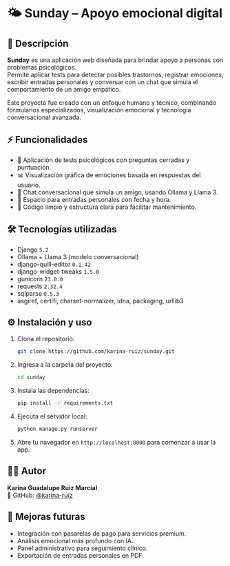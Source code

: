 # 🌤️ Sunday – Apoyo emocional digital

## 📌 Descripción
**Sunday** es una aplicación web diseñada para brindar apoyo a personas con problemas psicológicos.  
Permite aplicar tests para detectar posibles trastornos, registrar emociones, escribir entradas personales y conversar con un chat que simula el comportamiento de un amigo empático.

Este proyecto fue creado con un enfoque humano y técnico, combinando formularios especializados, visualización emocional y tecnología conversacional avanzada.

## ⚡ Funcionalidades
- 🧠 Aplicación de tests psicológicos con preguntas cerradas y puntuación.
- 📊 Visualización gráfica de emociones basada en respuestas del usuario.
- 💬 Chat conversacional que simula un amigo, usando Ollama y Llama 3.
- 📝 Espacio para entradas personales con fecha y hora.
- 🧼 Código limpio y estructura clara para facilitar mantenimiento.

## 🛠️ Tecnologías utilizadas
- Django `5.2`
- Ollama + Llama 3 (modelo conversacional)
- django-quill-editor `0.1.42`
- django-widget-tweaks `1.5.0`
- gunicorn `23.0.0`
- requests `2.32.4`
- sqlparse `0.5.3`
- asgiref, certifi, charset-normalizer, idna, packaging, urllib3

## ⚙️ Instalación y uso
1. Clona el repositorio:  
   ```bash
   git clone https://github.com/karina-ruiz/sunday.git
   ```

2. Ingresa a la carpeta del proyecto:  
   ```bash
   cd sunday
   ```

3. Instala las dependencias:  
   ```bash
   pip install -r requirements.txt
   ```

4. Ejecuta el servidor local:  
   ```bash
   python manage.py runserver
   ```

5. Abre tu navegador en `http://localhost:8000` para comenzar a usar la app.

## 👩‍💻 Autor
**Karina Guadalupe Ruiz Marcial**  
📌 GitHub: [@karina-ruiz](https://github.com/karina-ruiz)

## 🚀 Mejoras futuras
- Integración con pasarelas de pago para servicios premium.
- Análisis emocional más profundo con IA.
- Panel administrativo para seguimiento clínico.
- Exportación de entradas personales en PDF.
